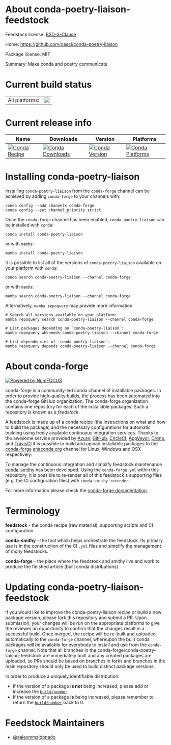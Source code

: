 About conda-poetry-liaison-feedstock
====================================

Feedstock license: [BSD-3-Clause](https://github.com/conda-forge/conda-poetry-liaison-feedstock/blob/main/LICENSE.txt)

Home: https://github.com/oasci/conda-poetry-liaison

Package license: MIT

Summary: Make conda and poetry communicate

Current build status
====================


<table><tr><td>All platforms:</td>
    <td>
      <a href="https://dev.azure.com/conda-forge/feedstock-builds/_build/latest?definitionId=20682&branchName=main">
        <img src="https://dev.azure.com/conda-forge/feedstock-builds/_apis/build/status/conda-poetry-liaison-feedstock?branchName=main">
      </a>
    </td>
  </tr>
</table>

Current release info
====================

| Name | Downloads | Version | Platforms |
| --- | --- | --- | --- |
| [![Conda Recipe](https://img.shields.io/badge/recipe-conda--poetry--liaison-green.svg)](https://anaconda.org/conda-forge/conda-poetry-liaison) | [![Conda Downloads](https://img.shields.io/conda/dn/conda-forge/conda-poetry-liaison.svg)](https://anaconda.org/conda-forge/conda-poetry-liaison) | [![Conda Version](https://img.shields.io/conda/vn/conda-forge/conda-poetry-liaison.svg)](https://anaconda.org/conda-forge/conda-poetry-liaison) | [![Conda Platforms](https://img.shields.io/conda/pn/conda-forge/conda-poetry-liaison.svg)](https://anaconda.org/conda-forge/conda-poetry-liaison) |

Installing conda-poetry-liaison
===============================

Installing `conda-poetry-liaison` from the `conda-forge` channel can be achieved by adding `conda-forge` to your channels with:

```
conda config --add channels conda-forge
conda config --set channel_priority strict
```

Once the `conda-forge` channel has been enabled, `conda-poetry-liaison` can be installed with `conda`:

```
conda install conda-poetry-liaison
```

or with `mamba`:

```
mamba install conda-poetry-liaison
```

It is possible to list all of the versions of `conda-poetry-liaison` available on your platform with `conda`:

```
conda search conda-poetry-liaison --channel conda-forge
```

or with `mamba`:

```
mamba search conda-poetry-liaison --channel conda-forge
```

Alternatively, `mamba repoquery` may provide more information:

```
# Search all versions available on your platform:
mamba repoquery search conda-poetry-liaison --channel conda-forge

# List packages depending on `conda-poetry-liaison`:
mamba repoquery whoneeds conda-poetry-liaison --channel conda-forge

# List dependencies of `conda-poetry-liaison`:
mamba repoquery depends conda-poetry-liaison --channel conda-forge
```


About conda-forge
=================

[![Powered by
NumFOCUS](https://img.shields.io/badge/powered%20by-NumFOCUS-orange.svg?style=flat&colorA=E1523D&colorB=007D8A)](https://numfocus.org)

conda-forge is a community-led conda channel of installable packages.
In order to provide high-quality builds, the process has been automated into the
conda-forge GitHub organization. The conda-forge organization contains one repository
for each of the installable packages. Such a repository is known as a *feedstock*.

A feedstock is made up of a conda recipe (the instructions on what and how to build
the package) and the necessary configurations for automatic building using freely
available continuous integration services. Thanks to the awesome service provided by
[Azure](https://azure.microsoft.com/en-us/services/devops/), [GitHub](https://github.com/),
[CircleCI](https://circleci.com/), [AppVeyor](https://www.appveyor.com/),
[Drone](https://cloud.drone.io/welcome), and [TravisCI](https://travis-ci.com/)
it is possible to build and upload installable packages to the
[conda-forge](https://anaconda.org/conda-forge) [anaconda.org](https://anaconda.org/)
channel for Linux, Windows and OSX respectively.

To manage the continuous integration and simplify feedstock maintenance
[conda-smithy](https://github.com/conda-forge/conda-smithy) has been developed.
Using the ``conda-forge.yml`` within this repository, it is possible to re-render all of
this feedstock's supporting files (e.g. the CI configuration files) with ``conda smithy rerender``.

For more information please check the [conda-forge documentation](https://conda-forge.org/docs/).

Terminology
===========

**feedstock** - the conda recipe (raw material), supporting scripts and CI configuration.

**conda-smithy** - the tool which helps orchestrate the feedstock.
                   Its primary use is in the construction of the CI ``.yml`` files
                   and simplify the management of *many* feedstocks.

**conda-forge** - the place where the feedstock and smithy live and work to
                  produce the finished article (built conda distributions)


Updating conda-poetry-liaison-feedstock
=======================================

If you would like to improve the conda-poetry-liaison recipe or build a new
package version, please fork this repository and submit a PR. Upon submission,
your changes will be run on the appropriate platforms to give the reviewer an
opportunity to confirm that the changes result in a successful build. Once
merged, the recipe will be re-built and uploaded automatically to the
`conda-forge` channel, whereupon the built conda packages will be available for
everybody to install and use from the `conda-forge` channel.
Note that all branches in the conda-forge/conda-poetry-liaison-feedstock are
immediately built and any created packages are uploaded, so PRs should be based
on branches in forks and branches in the main repository should only be used to
build distinct package versions.

In order to produce a uniquely identifiable distribution:
 * If the version of a package **is not** being increased, please add or increase
   the [``build/number``](https://docs.conda.io/projects/conda-build/en/latest/resources/define-metadata.html#build-number-and-string).
 * If the version of a package **is** being increased, please remember to return
   the [``build/number``](https://docs.conda.io/projects/conda-build/en/latest/resources/define-metadata.html#build-number-and-string)
   back to 0.

Feedstock Maintainers
=====================

* [@aalexmmaldonado](https://github.com/aalexmmaldonado/)

